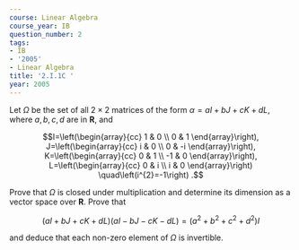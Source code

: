 ```yaml
---
course: Linear Algebra
course_year: IB
question_number: 2
tags:
- IB
- '2005'
- Linear Algebra
title: '2.I.1C '
year: 2005
---
```



Let $\Omega$ be the set of all $2 \times 2$ matrices of the form $\alpha=a I+b J+c K+d L$, where $a, b, c, d$ are in $\mathbf{R}$, and

$$I=\left(\begin{array}{cc}
1 & 0 \\
0 & 1
\end{array}\right), J=\left(\begin{array}{cc}
i & 0 \\
0 & -i
\end{array}\right), K=\left(\begin{array}{cc}
0 & 1 \\
-1 & 0
\end{array}\right), L=\left(\begin{array}{cc}
0 & i \\
i & 0
\end{array}\right) \quad\left(i^{2}=-1\right) .$$

Prove that $\Omega$ is closed under multiplication and determine its dimension as a vector space over $\mathbf{R}$. Prove that

$$(a I+b J+c K+d L)(a I-b J-c K-d L)=\left(a^{2}+b^{2}+c^{2}+d^{2}\right) I$$

and deduce that each non-zero element of $\Omega$ is invertible.